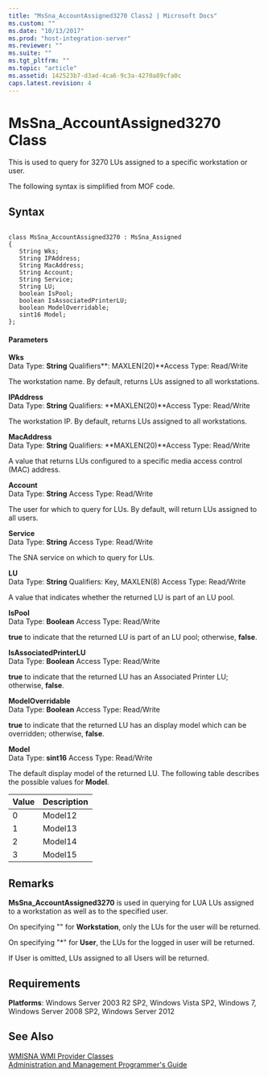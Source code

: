 ```yaml
---
title: "MsSna_AccountAssigned3270 Class2 | Microsoft Docs"
ms.custom: ""
ms.date: "10/13/2017"
ms.prod: "host-integration-server"
ms.reviewer: ""
ms.suite: ""
ms.tgt_pltfrm: ""
ms.topic: "article"
ms.assetid: 142523b7-d3ad-4ca6-9c3a-4270a89cfa0c
caps.latest.revision: 4
---
```

# MsSna_AccountAssigned3270 Class
This is used to query for 3270 LUs assigned to a specific workstation or user.  
  
 The following syntax is simplified from MOF code.  
  
## Syntax  
  
```  
  
class MsSna_AccountAssigned3270 : MsSna_Assigned  
{  
   String Wks;  
   String IPAddress;  
   String MacAddress;  
   String Account;  
   String Service;  
   String LU;  
   boolean IsPool;  
   boolean IsAssociatedPrinterLU;  
   boolean ModelOverridable;  
   sint16 Model;  
};  
```  
  
#### Parameters  
 **Wks**  
 Data Type: **String** Qualifiers**: MAXLEN(20)**Access Type: Read/Write  
  
 The workstation name. By default, returns LUs assigned to all workstations.  
  
 **IPAddress**  
 Data Type: **String** Qualifiers: **MAXLEN(20)**Access Type: Read/Write  
  
 The workstation IP. By default, returns LUs assigned to all workstations.  
  
 **MacAddress**  
 Data Type: **String** Qualifiers: **MAXLEN(20)**Access Type: Read/Write  
  
 A value that returns LUs configured to a specific media access control (MAC) address.  
  
 **Account**  
 Data Type: **String** Access Type: Read/Write  
  
 The user for which to query for LUs. By default, will return LUs assigned to all users.  
  
 **Service**  
 Data Type: **String** Access Type: Read/Write  
  
 The SNA service on which to query for LUs.  
  
 **LU**  
 Data Type: **String** Qualifiers: Key, MAXLEN(8) Access Type: Read/Write  
  
 A value that indicates whether the returned LU is part of an LU pool.  
  
 **IsPool**  
 Data Type: **Boolean** Access Type: Read/Write  
  
 **true** to indicate that the returned LU is part of an LU pool; otherwise, **false**.  
  
 **IsAssociatedPrinterLU**  
 Data Type: **Boolean** Access Type: Read/Write  
  
 **true** to indicate that the returned LU has an Associated Printer LU; otherwise, **false**.  
  
 **ModelOverridable**  
 Data Type: **Boolean** Access Type: Read/Write  
  
 **true** to indicate that the returned LU has an display model which can be overridden; otherwise, **false**.  
  
 **Model**  
 Data Type: **sint16** Access Type: Read/Write  
  
 The default display model of the returned LU. The following table describes the possible values for **Model**.  
  
|Value|Description|  
|-----------|-----------------|  
|0|Model12|  
|1|Model13|  
|2|Model14|  
|3|Model15|  
  
## Remarks  
 **MsSna_AccountAssigned3270** is used in querying for LUA LUs assigned to a workstation as well as to the specified user.  
  
 On specifying "" for **Workstation**, only the LUs for the user will be returned.  
  
 On specifying "\*" for **User**, the LUs for the logged in user will be returned.  
  
 If User is omitted, LUs assigned to all Users will be returned.  
  
## Requirements  
 **Platforms**: Windows Server 2003 R2 SP2, Windows Vista SP2, Windows 7, Windows Server 2008 SP2, Windows Server 2012  
  
## See Also  
 [WMISNA WMI Provider Classes](../core/wmisna-wmi-provider-classes.md)   
 [Administration and Management Programmer's Guide](../Topic/Administration%20and%20Management%20Programmer's%20Guide1.md)